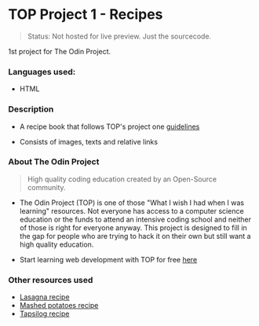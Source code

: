 # TOP Project 1 - Recipes
> Status: Not hosted for live preview. Just the sourcecode.
  
1st project for The Odin Project.

### Languages used:
* HTML

### Description
* A recipe book that follows TOP's project one [guidelines](https://www.theodinproject.com/paths/foundations/courses/foundations/lessons/recipes)

* Consists of images, texts and relative links 

### About The Odin Project
> High quality coding education created by an Open-Source community.
  
* The Odin Project (TOP) is one of those "What I wish I had when I was learning" resources. Not everyone has access to a computer science education or the funds to attend an intensive coding school and neither of those is right for everyone anyway. This project is designed to fill in the gap for people who are trying to hack it on their own but still want a high quality education.
  
* Start learning web development with TOP for free [here](https://www.theodinproject.com/)

### Other resources used
* [Lasagna recipe](https://www.allrecipes.com/recipe/23600/worlds-best-lasagna/)
* [Mashed potatoes recipe](https://www.allrecipes.com/recipe/24771/basic-mashed-potatoes/)
* [Tapsilog recipe](https://panlasangpinoy.com/tapsilog-recipe/)
